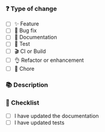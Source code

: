 ### ❓ Type of change

<!-- What types of changes does your code introduce? -->
<!-- If a commit mixes types, use the most important type label in the commit message. -->
<!-- The priority is generally: feat, fix, docs, test, ci, refactor, chore. -->

- [ ] ✨ Feature
- [ ] 🐞 Bug fix
- [ ] 📖 Documentation
- [ ] 💯 Test
- [ ] 🎬 CI or Build
- [ ] 👌 Refactor or enhancement
- [ ] 🧹 Chore

### 📚 Description

<!-- Describe your changes in detail -->
<!-- Why is this change required? What problem does it solve? -->

### 📝 Checklist

<!-- Put an `x` in all the boxes that apply. -->

- [ ] I have updated the documentation
- [ ] I have updated tests
